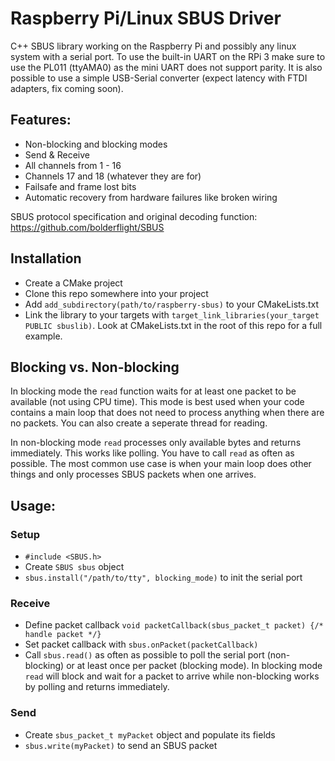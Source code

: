 # Raspberry Pi/Linux SBUS Driver
C++ SBUS library working on the Raspberry Pi and possibly any linux system with a serial port.
To use the built-in UART on the RPi 3 make sure to use the PL011 (ttyAMA0) as the mini UART does not support parity.
It is also possible to use a simple USB-Serial converter (expect latency with FTDI adapters, fix coming soon).

## Features:
- Non-blocking and blocking modes
- Send & Receive
- All channels from 1 - 16
- Channels 17 and 18 (whatever they are for)
- Failsafe and frame lost bits
- Automatic recovery from hardware failures like broken wiring

SBUS protocol specification and original decoding function: https://github.com/bolderflight/SBUS

## Installation
- Create a CMake project
- Clone this repo somewhere into your project
- Add `add_subdirectory(path/to/raspberry-sbus)` to your CMakeLists.txt
- Link the library to your targets with `target_link_libraries(your_target PUBLIC sbuslib)`.
Look at CMakeLists.txt in the root of this repo for a full example.

## Blocking vs. Non-blocking
In blocking mode the `read` function waits for at least one packet to be available (not using CPU time).
This mode is best used when your code contains a main loop that does not need to process anything when there are no packets.
You can also create a seperate thread for reading.

In non-blocking mode `read` processes only available bytes and returns immediately.
This works like polling. You have to call `read` as often as possible.
The most common use case is when your main loop does other things and only processes SBUS packets when one arrives.

## Usage:
### Setup
- `#include <SBUS.h>`
- Create `SBUS sbus` object
- `sbus.install("/path/to/tty", blocking_mode)` to init the serial port
### Receive
- Define packet callback `void packetCallback(sbus_packet_t packet) {/* handle packet */}`
- Set packet callback with `sbus.onPacket(packetCallback)`
- Call `sbus.read()` as often as possible to poll the serial port (non-blocking) or at least once per packet (blocking mode).
In blocking mode `read` will block and wait for a packet to arrive while non-blocking works by polling and returns immediately.
### Send
- Create `sbus_packet_t myPacket` object and populate its fields
- `sbus.write(myPacket)` to send an SBUS packet
